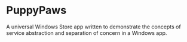 PuppyPaws
=========
A universal Windows Store app written to demonstrate the concepts of service abstraction and separation of concern in a Windows app.
